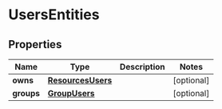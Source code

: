 # UsersEntities

## Properties
| Name | Type | Description | Notes |
| ------------ | ------------- | ------------- | ------------- |
| **owns** | [**ResourcesUsers**](ResourcesUsers.md) |  | [optional]  |
| **groups** | [**GroupUsers**](GroupUsers.md) |  | [optional]  |



